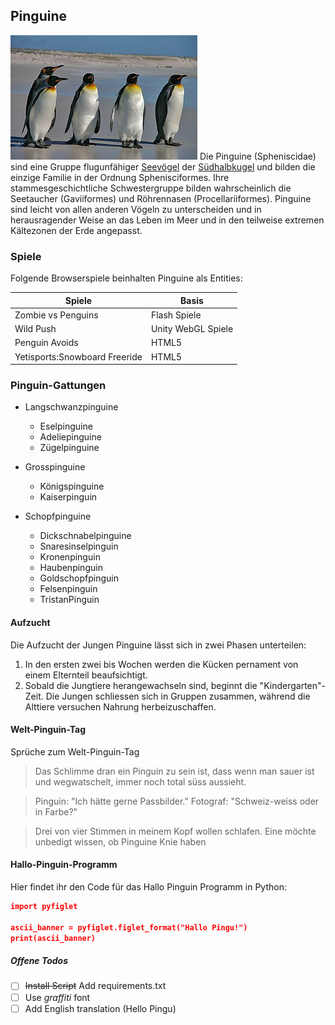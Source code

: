 ## Pinguine
![Pinguine](images/pinguin.jpg)
Die Pinguine (Spheniscidae) sind eine Gruppe flugunfähiger [Seevögel](https://de.wikipedia.org/wiki/Meeresvogel) der [Südhalbkugel](https://de.wikipedia.org/wiki/S%C3%BCdhalbkugel) und bilden die einzige Familie in der Ordnung Sphenisciformes. Ihre stammesgeschichtliche Schwestergruppe bilden wahrscheinlich die Seetaucher (Gaviiformes) und Röhrennasen (Procellariiformes). Pinguine sind leicht von allen anderen Vögeln zu unterscheiden und in herausragender Weise an das Leben im Meer und in den teilweise extremen Kältezonen der Erde angepasst.

### Spiele 
Folgende Browserspiele beinhalten Pinguine als Entities:

| Spiele | Basis |
| ----------- | ----------- |
| Zombie vs Penguins | Flash Spiele |
| Wild Push | Unity WebGL Spiele |
| Penguin Avoids | HTML5 |
| Yetisports:Snowboard Freeride | HTML5

### Pinguin-Gattungen  
- Langschwanzpinguine
  - Eselpinguine
  - Adeliepinguine
   - Zügelpinguine
  

- Grosspinguine
  - Königspinguine
  - Kaiserpinguin
- Schopfpinguine
  - Dickschnabelpinguine
  - Snaresinselpinguin
  - Kronenpinguin
  - Haubenpinguin
  - Goldschopfpinguin
  - Felsenpinguin
  - TristanPinguin 
  
#### Aufzucht
  Die Aufzucht der Jungen Pinguine lässt sich in zwei Phasen unterteilen:

  1. In den ersten zwei bis Wochen werden die Kücken pernament von einem Elternteil beaufsichtigt.
  2. Sobald die Jungtiere herangewachseln sind, beginnt die "Kindergarten"-Zeit. Die Jungen schliessen sich in Gruppen zusammen, während die Alttiere versuchen Nahrung herbeizuschaffen.

#### Welt-Pinguin-Tag
Sprüche zum Welt-Pinguin-Tag

> Das Schlimme dran ein Pinguin zu sein ist, dass wenn man sauer ist und wegwatschelt, immer noch total süss aussieht.

> Pinguin: "Ich hätte gerne Passbilder." Fotograf: "Schweiz-weiss oder in Farbe?"

> Drei von vier Stimmen in meinem Kopf wollen schlafen. Eine möchte unbedigt wissen, ob Pinguine Knie haben

#### Hallo-Pinguin-Programm
Hier findet ihr den Code für das Hallo Pinguin Programm in Python:
```json
import pyfiglet

ascii_banner = pyfiglet.figlet_format("Hallo Pingu!")
print(ascii_banner)
```

##### Offene Todos
- [ ] ~~Install Script~~ Add requirements.txt
- [ ] Use *graffiti* font
- [ ] Add English translation (Hello Pingu)
